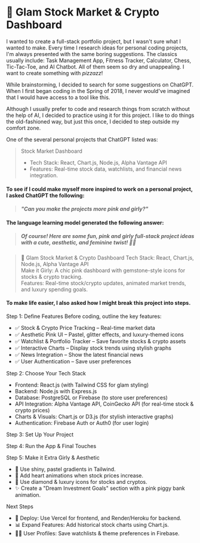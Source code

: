 # 💎 Glam Stock Market & Crypto Dashboard 
I wanted to create a full-stack portfolio project, but I wasn't sure what I wanted to make. Every time I research ideas for personal coding projects, I'm always presented with the same boring suggestions. The classics usually include: Task Management App, Fitness Tracker, Calculator, Chess, Tic-Tac-Toe, and AI Chatbot. All of them seem so dry and unappealing. I want to create something with *pizzazz*!

While brainstorming, I decided to search for some suggestions on ChatGPT. When I first began coding in the Spring of 2018, I never would've imagined that I would have access to a tool like this. 

Although I usually prefer to code and research things from scratch without the help of AI, I decided to practice using it for this project. I like to do things the old-fashioned way, but just this once, I decided to step outside my comfort zone. 

One of the several personal projects that ChatGPT listed was:
> Stock Market Dashboard
> * Tech Stack: React, Chart.js, Node.js, Alpha Vantage API
> * Features: Real-time stock data, watchlists, and financial news integration. 

#### To see if I could make myself more inspired to work on a personal project, I asked ChatGPT the following: 
> #### *"Can you make the projects more pink and girly?"*

#### The language learning model generated the following answer: 
> ##### *Of course! Here are some fun, pink and girly full-stack project ideas with a cute, aesthetic, and feminine twist! 💖✨*

> 💎 Glam Stock Market & Crypto Dashboard 
Tech Stack: React, Chart.js, Node.js, Alpha Vantage API  
Make it Girly: A chic pink dashboard with gemstone-style icons for stocks & crypto tracking.  
Features: Real-time stock/crypto updates, animated market trends, and luxury spending goals.  

#### To make life easier, I also asked how I might break this project into steps. 

Step 1: Define Features
Before coding, outline the key features:
* ✅ Stock & Crypto Price Tracking – Real-time market data
* ✅ Aesthetic Pink UI – Pastel, glitter effects, and luxury-themed icons
* ✅ Watchlist & Portfolio Tracker – Save favorite stocks & crypto assets
* ✅ Interactive Charts – Display stock trends using stylish graphs
* ✅ News Integration – Show the latest financial news
* ✅ User Authentication – Save user preferences

Step 2: Choose Your Tech Stack
* Frontend: React.js (with Tailwind CSS for glam styling)
* Backend: Node.js with Express.js
* Database: PostgreSQL or Firebase (to store user preferences)
* API Integration: Alpha Vantage API, CoinGecko API (for real-time stock & crypto prices)
* Charts & Visuals: Chart.js or D3.js (for stylish interactive graphs)
* Authentication: Firebase Auth or Auth0 (for user login)

Step 3: Set Up Your Project

Step 4: Run the App & Final Touches

Step 5: Make it Extra Girly & Aesthetic
* 💖 Use shiny, pastel gradients in Tailwind.
* 🎀 Add heart animations when stock prices increase.
* 💎 Use diamond & luxury icons for stocks and cryptos.
* ✨ Create a "Dream Investment Goals" section with a pink piggy bank animation.

Next Steps
* 🚀 Deploy: Use Vercel for frontend, and Render/Heroku for backend.
* 📊 Expand Features: Add historical stock charts using Chart.js.
* 👩‍💻 User Profiles: Save watchlists & theme preferences in Firebase.

